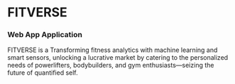 # FITVERSE 

### Web App Application

FITVERSE is a Transforming fitness analytics with machine learning and smart sensors, unlocking a lucrative market by catering to the personalized needs of powerlifters, bodybuilders, and gym enthusiasts—seizing the future of quantified self.
